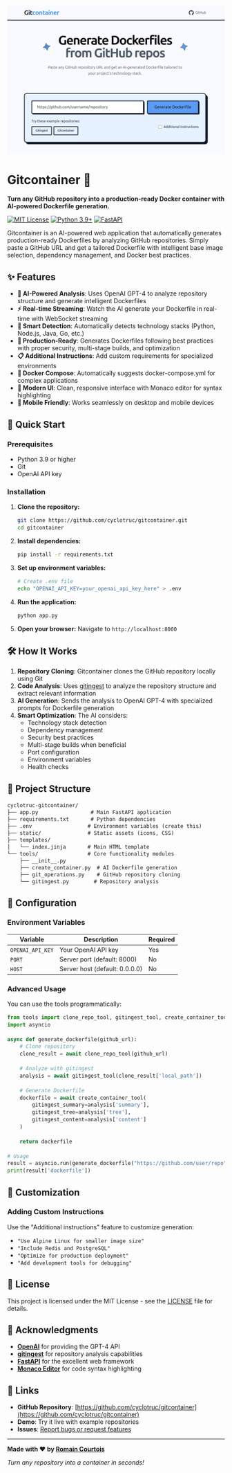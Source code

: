 ![Gitcontainer](docs/image.png)

# Gitcontainer 🐳

**Turn any GitHub repository into a production-ready Docker container with AI-powered Dockerfile generation.**

[![MIT License](https://img.shields.io/badge/License-MIT-green.svg)](https://choosealicense.com/licenses/mit/)
[![Python 3.9+](https://img.shields.io/badge/python-3.9+-blue.svg)](https://www.python.org/downloads/)
[![FastAPI](https://img.shields.io/badge/FastAPI-0.68+-00a393.svg)](https://fastapi.tiangolo.com/)

Gitcontainer is an AI-powered web application that automatically generates production-ready Dockerfiles by analyzing GitHub repositories. Simply paste a GitHub URL and get a tailored Dockerfile with intelligent base image selection, dependency management, and Docker best practices.

## ✨ Features

- **🤖 AI-Powered Analysis**: Uses OpenAI GPT-4 to analyze repository structure and generate intelligent Dockerfiles
- **⚡ Real-time Streaming**: Watch the AI generate your Dockerfile in real-time with WebSocket streaming
- **🎯 Smart Detection**: Automatically detects technology stacks (Python, Node.js, Java, Go, etc.)
- **🔧 Production-Ready**: Generates Dockerfiles following best practices with proper security, multi-stage builds, and optimization
- **📋 Additional Instructions**: Add custom requirements for specialized environments
- **📄 Docker Compose**: Automatically suggests docker-compose.yml for complex applications
- **🎨 Modern UI**: Clean, responsive interface with Monaco editor for syntax highlighting
- **📱 Mobile Friendly**: Works seamlessly on desktop and mobile devices

## 🚀 Quick Start

### Prerequisites

- Python 3.9 or higher
- Git
- OpenAI API key

### Installation

1. **Clone the repository:**
   ```bash
   git clone https://github.com/cyclotruc/gitcontainer.git
   cd gitcontainer
   ```

2. **Install dependencies:**
   ```bash
   pip install -r requirements.txt
   ```

3. **Set up environment variables:**
   ```bash
   # Create .env file
   echo "OPENAI_API_KEY=your_openai_api_key_here" > .env
   ```

4. **Run the application:**
   ```bash
   python app.py
   ```

5. **Open your browser:**
   Navigate to `http://localhost:8000`

## 🛠️ How It Works

1. **Repository Cloning**: Gitcontainer clones the GitHub repository locally using Git
2. **Code Analysis**: Uses [gitingest](https://github.com/cyclotruc/gitingest) to analyze the repository structure and extract relevant information
3. **AI Generation**: Sends the analysis to OpenAI GPT-4 with specialized prompts for Dockerfile generation
4. **Smart Optimization**: The AI considers:
   - Technology stack detection
   - Dependency management
   - Security best practices
   - Multi-stage builds when beneficial
   - Port configuration
   - Environment variables
   - Health checks

## 📁 Project Structure

```
cyclotruc-gitcontainer/
├── app.py                 # Main FastAPI application
├── requirements.txt       # Python dependencies
├── .env                  # Environment variables (create this)
├── static/               # Static assets (icons, CSS)
├── templates/
│   └── index.jinja       # Main HTML template
└── tools/                # Core functionality modules
    ├── __init__.py
    ├── create_container.py  # AI Dockerfile generation
    ├── git_operations.py    # GitHub repository cloning
    └── gitingest.py        # Repository analysis
```

## 🔧 Configuration

### Environment Variables

| Variable | Description | Required |
|----------|-------------|----------|
| `OPENAI_API_KEY` | Your OpenAI API key | Yes |
| `PORT` | Server port (default: 8000) | No |
| `HOST` | Server host (default: 0.0.0.0) | No |

### Advanced Usage

You can use the tools programmatically:

```python
from tools import clone_repo_tool, gitingest_tool, create_container_tool
import asyncio

async def generate_dockerfile(github_url):
    # Clone repository
    clone_result = await clone_repo_tool(github_url)
    
    # Analyze with gitingest
    analysis = await gitingest_tool(clone_result['local_path'])
    
    # Generate Dockerfile
    dockerfile = await create_container_tool(
        gitingest_summary=analysis['summary'],
        gitingest_tree=analysis['tree'],
        gitingest_content=analysis['content']
    )
    
    return dockerfile

# Usage
result = asyncio.run(generate_dockerfile("https://github.com/user/repo"))
print(result['dockerfile'])
```

## 🎨 Customization

### Adding Custom Instructions

Use the "Additional instructions" feature to customize generation:

- `"Use Alpine Linux for smaller image size"`
- `"Include Redis and PostgreSQL"`
- `"Optimize for production deployment"`
- `"Add development tools for debugging"`

## 📝 License

This project is licensed under the MIT License - see the [LICENSE](LICENSE) file for details.

## 🙏 Acknowledgments

- **[OpenAI](https://openai.com/)** for providing the GPT-4 API
- **[gitingest](https://github.com/cyclotruc/gitingest)** for repository analysis capabilities
- **[FastAPI](https://fastapi.tiangolo.com/)** for the excellent web framework
- **[Monaco Editor](https://microsoft.github.io/monaco-editor/)** for code syntax highlighting

## 🔗 Links

- **GitHub Repository**: [https://github.com/cyclotruc/gitcontainer](https://github.com/cyclotruc/gitcontainer)
- **Demo**: Try it live with example repositories
- **Issues**: [Report bugs or request features](https://github.com/cyclotruc/gitcontainer/issues)

---

**Made with ❤️ by [Romain Courtois](https://github.com/cyclotruc)**

*Turn any repository into a container in seconds!*